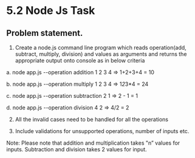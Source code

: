 # 5.2 Node Js Task

## Problem statement.

1. Create a node.js command line program which reads operation(add, subtract, multiply, division) and values as arguments and returns the appropriate output onto console as in below criteria

  a. node app.js --operation addition 1 2 3 4 => 1+2+3+4 = 10
  
  b. node app.js --operation multiply 1 2 3 4 => 1*2*3*4 = 24

  c. node app.js --operation subtraction 2 1 => 2 - 1 = 1

  d. node app.js --operation division 4 2 => 4/2 = 2

2. All the invalid cases need to be handled for all the operations

3. Include validations for unsupported operations, number of inputs etc.

Note: Please note that addition and multiplication takes "n” values for inputs. Subtraction and division takes 2 values for input.
